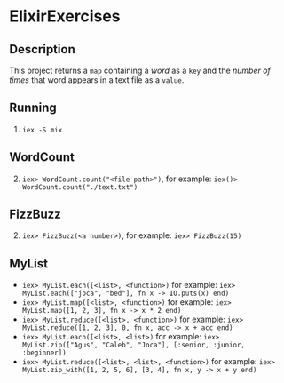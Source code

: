 # ElixirExercises

## Description
This project returns a `map` containing a _word_ as a `key` and the _number of times_ that word appears in a text file as a `value`.

## Running
1. `iex -S mix`

## WordCount
2. `iex> WordCount.count("<file path>")`, 
    for example: `iex()> WordCount.count("./text.txt")`

## FizzBuzz
2. `iex> FizzBuzz(<a number>)`,
    for example: `iex> FizzBuzz(15)`

## MyList
* `iex> MyList.each([<list>, <function>)`
  for example: `iex> MyList.each(["joca", "bed"], fn x -> IO.puts(x) end)`
* `iex> MyList.map([<list>, <function>)`
  for example: `iex> MyList.map([1, 2, 3], fn x -> x * 2 end)`
* `iex> MyList.reduce([<list>, <function>)`
  for example: `iex> MyList.reduce([1, 2, 3], 0, fn x, acc -> x + acc end)`
* `iex> MyList.each([<list>, <list>)`
  for example: `iex> MyList.zip(["Agus", "Caleb", "Joca"], [:senior, :junior, :beginner])`
* `iex> MyList.reduce([<list>, <list>, <function>)`
  for example: `iex> MyList.zip_with([1, 2, 5, 6], [3, 4], fn x, y -> x + y end)`
